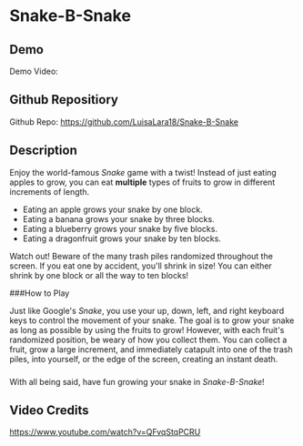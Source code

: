 # Snake-B-Snake

## Demo
Demo Video:

## Github Repositiory
Github Repo: https://github.com/LuisaLara18/Snake-B-Snake

## Description
Enjoy the world-famous _Snake_ game with a twist! Instead of just eating apples to grow, you can eat **multiple** types of fruits to grow in different increments of length.
- Eating an apple grows your snake by one block.
- Eating a banana grows your snake by three blocks.
- Eating a blueberry grows your snake by five blocks.
- Eating a dragonfruit grows your snake by ten blocks.

Watch out! Beware of the many trash piles randomized throughout the screen. If you eat one by accident, you'll shrink in size! You can either shrink by one block or all the way to ten blocks!

###How to Play

Just like Google's _Snake_, you use your up, down, left, and right keyboard keys to control the movement of your snake. The goal is to grow your snake as long as possible by using the fruits to grow! However, with each fruit's randomized position, be weary of how you collect them. You can collect a fruit, grow a large increment, and immediately catapult into one of the trash piles, into yourself, or the edge of the screen, creating an instant death.

###



With all being said, have fun growing your snake in _Snake-B-Snake_!

## Video Credits
https://www.youtube.com/watch?v=QFvqStqPCRU
